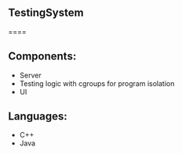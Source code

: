 ## TestingSystem
====

Components:
----
* Server 
* Testing logic with cgroups for program isolation 
* UI


Languages:
----
* C++
* Java
